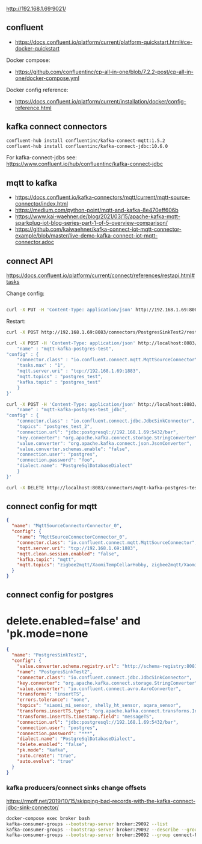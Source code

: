 <http://192.168.1.69:9021/>

## confluent

- <https://docs.confluent.io/platform/current/platform-quickstart.html#ce-docker-quickstart>

Docker compose:

- <https://github.com/confluentinc/cp-all-in-one/blob/7.2.2-post/cp-all-in-one/docker-compose.yml>

Docker config reference:

- <https://docs.confluent.io/platform/current/installation/docker/config-reference.html>

## kafka connect connectors

```bash
confluent-hub install confluentinc/kafka-connect-mqtt:1.5.2
confluent-hub install confluentinc/kafka-connect-jdbc:10.6.0
```

For kafka-connect-jdbs see: <https://www.confluent.io/hub/confluentinc/kafka-connect-jdbc>

## mqtt to kafka

- <https://docs.confluent.io/kafka-connectors/mqtt/current/mqtt-source-connector/index.html>
- <https://medium.com/python-point/mqtt-and-kafka-8e470eff606b>
- <https://www.kai-waehner.de/blog/2021/03/15/apache-kafka-mqtt-sparkplug-iot-blog-series-part-1-of-5-overview-comparison/>
- <https://github.com/kaiwaehner/kafka-connect-iot-mqtt-connector-example/blob/master/live-demo-kafka-connect-iot-mqtt-connector.adoc>

## connect API

<https://docs.confluent.io/platform/current/connect/references/restapi.html#tasks>

Change config:

```bash

curl -X PUT -H 'Content-Type: application/json' http://192.168.1.69:8083/connectors/PostgresSinkTest2/config --data-binary "@postgres_sink.json" | jq

```

Restart:

```bash
curl -X POST http://192.168.1.69:8083/connectors/PostgresSinkTest2/restart | jq
```

```bash
curl -X POST -H 'Content-Type: application/json' http://localhost:8083/connectors -d '{
    "name" : "mqtt-kafka-postgres-test",
"config" : {
    "connector.class" : "io.confluent.connect.mqtt.MqttSourceConnector",
    "tasks.max" : "1",
    "mqtt.server.uri" : "tcp://192.168.1.69:1883",
    "mqtt.topics" : "postgres_test",
    "kafka.topic" : "postgres_test"
    }
}'

```

```bash
curl -X POST -H 'Content-Type: application/json' http://localhost:8083/connectors -d '{
    "name" : "mqtt-kafka-postgres-test_jdbc",
"config" : {
    "connector.class" : "io.confluent.connect.jdbc.JdbcSinkConnector",
    "topics": "postgres_test_2",
    "connection.url": "jdbc:postgresql://192.168.1.69:5432/bar",
    "key.converter": "org.apache.kafka.connect.storage.StringConverter",
    "value.converter": "org.apache.kafka.connect.json.JsonConverter",
    "value.converter.schemas.enable": "false",
    "connection.user": "postgres",
    "connection.password": "foo",
    "dialect.name": "PostgreSqlDatabaseDialect"
    }
}'
```

```bash
curl -X DELETE http://localhost:8083/connectors/mqtt-kafka-postgres-test_jdbc
```

## connect config for mqtt

```json
{
  "name": "MqttSourceConnectorConnector_0",
  "config": {
    "name": "MqttSourceConnectorConnector_0",
    "connector.class": "io.confluent.connect.mqtt.MqttSourceConnector",
    "mqtt.server.uri": "tcp://192.168.1.69:1883",
    "mqtt.clean.session.enabled": "false",
    "kafka.topic": "mqtt",
    "mqtt.topics": "zigbee2mqtt/XaomiTempCellarHobby, zigbee2mqtt/XaomiTempCellarVersorgung"
  }
}
```

## connect config for postgres

# delete.enabled=false' and 'pk.mode=none

```json
{
  "name": "PostgresSinkTest2",
  "config": {
    "value.converter.schema.registry.url": "http://schema-registry:8081",
    "name": "PostgresSinkTest2",
    "connector.class": "io.confluent.connect.jdbc.JdbcSinkConnector",
    "key.converter": "org.apache.kafka.connect.storage.StringConverter",
    "value.converter": "io.confluent.connect.avro.AvroConverter",
    "transforms": "insertTS",
    "errors.tolerance": "none",
    "topics": "xiaomi_mi_sensor, shelly_ht_sensor, aqara_sensor",
    "transforms.insertTS.type": "org.apache.kafka.connect.transforms.InsertField$Value",
    "transforms.insertTS.timestamp.field": "messageTS",
    "connection.url": "jdbc:postgresql://192.168.1.69:5432/bar",
    "connection.user": "postgres",
    "connection.password": "***",
    "dialect.name": "PostgreSqlDatabaseDialect",
    "delete.enabled": "false",
    "pk.mode": "kafka",
    "auto.create": "true",
    "auto.evolve": "true"
  }
}
```

### kafka producers/connect sinks change offsets

<https://rmoff.net/2019/10/15/skipping-bad-records-with-the-kafka-connect-jdbc-sink-connector/>

```bash
docker-compose exec broker bash
kafka-consumer-groups --bootstrap-server broker:29092 --list
kafka-consumer-groups --bootstrap-server broker:29092 --describe --group connect-PostgresSinkTest2
kafka-consumer-groups --bootstrap-server broker:29092 --group connect-PostgresSinkTest2 --reset-offsets --topic power_data --to-offset 43220 --execute
```
